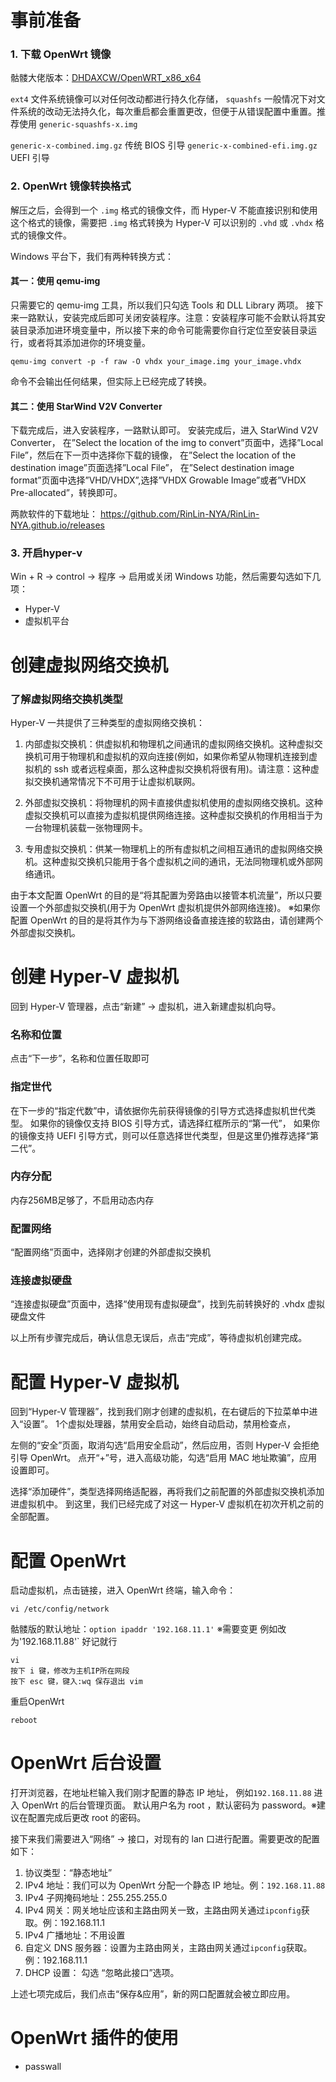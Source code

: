 # 事前准备

### 1. 下载 OpenWrt 镜像
骷髅大佬版本：[DHDAXCW/OpenWRT_x86_x64](https://github.com/DHDAXCW/OpenWRT_x86_x64/releases)

`ext4` 文件系统镜像可以对任何改动都进行持久化存储，
`squashfs` 一般情况下对文件系统的改动无法持久化，每次重启都会重置更改，但便于从错误配置中重置。推荐使用 `generic-squashfs-x.img` 

`generic-x-combined.img.gz`  传统 BIOS 引导
`generic-x-combined-efi.img.gz`   UEFI 引导


### 2. OpenWrt 镜像转换格式

解压之后，会得到一个 `.img` 格式的镜像文件，而 Hyper-V 不能直接识别和使用这个格式的镜像，需要把 `.img` 格式转换为 Hyper-V 可以识别的 `.vhd` 或 `.vhdx` 格式的镜像文件。

Windows 平台下，我们有两种转换方式：

#### 其一：使用 qemu-img
只需要它的 qemu-img 工具，所以我们只勾选 Tools 和 DLL Library 两项。
接下来一路默认，安装完成后即可关闭安装程序。注意：安装程序可能不会默认将其安装目录添加进环境变量中，所以接下来的命令可能需要你自行定位至安装目录运行，或者将其添加进你的环境变量。

```
qemu-img convert -p -f raw -O vhdx your_image.img your_image.vhdx
```

命令不会输出任何结果，但实际上已经完成了转换。


#### 其二：使用 StarWind V2V Converter
下载完成后，进入安装程序，一路默认即可。
安装完成后，进入 StarWind V2V Converter，
在”Select the location of the img to convert”页面中，选择”Local File”，然后在下一页中选择你下载的镜像，
在”Select the location of the destination image”页面选择”Local File”，
在”Select destination image format”页面中选择”VHD/VHDX”,选择”VHDX Growable Image”或者”VHDX Pre-allocated”，转换即可。

两款软件的下载地址： https://github.com/RinLin-NYA/RinLin-NYA.github.io/releases


### 3. 开启hyper-v
Win + R -> control -> 程序 -> 启用或关闭 Windows 功能，然后需要勾选如下几项：
- Hyper-V
- 虚拟机平台


# 创建虚拟网络交换机
### 了解虚拟网络交换机类型
Hyper-V 一共提供了三种类型的虚拟网络交换机：

1. 内部虚拟交换机：供虚拟机和物理机之间通讯的虚拟网络交换机。这种虚拟交换机可用于物理机和虚拟机的双向连接(例如，如果你希望从物理机连接到虚拟机的 ssh 或者远程桌面，那么这种虚拟交换机将很有用)。请注意：这种虚拟交换机通常情况下不可用于让虚拟机联网。

2. 外部虚拟交换机：将物理机的网卡直接供虚拟机使用的虚拟网络交换机。这种虚拟交换机可以直接为虚拟机提供网络连接。这种虚拟交换机的作用相当于为一台物理机装载一张物理网卡。

3. 专用虚拟交换机：供某一物理机上的所有虚拟机之间相互通讯的虚拟网络交换机。这种虚拟交换机只能用于各个虚拟机之间的通讯，无法同物理机或外部网络通讯。

由于本文配置 OpenWrt 的目的是“将其配置为旁路由以接管本机流量”，所以只要设置一个外部虚拟交换机(用于为 OpenWrt 虚拟机提供外部网络连接)。
※如果你配置 OpenWrt 的目的是将其作为与下游网络设备直接连接的软路由，请创建两个外部虚拟交换机。


# 创建 Hyper-V 虚拟机
回到 Hyper-V 管理器，点击“新建” -> 虚拟机，进入新建虚拟机向导。
### 名称和位置
点击“下一步”，名称和位置任取即可

### 指定世代
在下一步的“指定代数”中，请依据你先前获得镜像的引导方式选择虚拟机世代类型。
如果你的镜像仅支持 BIOS 引导方式，请选择红框所示的“第一代”，
如果你的镜像支持 UEFI 引导方式，则可以任意选择世代类型，但是这里仍推荐选择“第二代”。

### 内存分配
内存256MB足够了，不启用动态内存
### 配置网络
“配置网络”页面中，选择刚才创建的外部虚拟交换机

### 连接虚拟硬盘
“连接虚拟硬盘”页面中，选择“使用现有虚拟硬盘”，找到先前转换好的 .vhdx 虚拟硬盘文件

以上所有步骤完成后，确认信息无误后，点击“完成”，等待虚拟机创建完成。


# 配置 Hyper-V 虚拟机
回到“Hyper-V 管理器”，找到我们刚才创建的虚拟机，在右键后的下拉菜单中进入“设置”。
1个虚拟处理器，禁用安全启动，始终自动启动，禁用检查点，

左侧的“安全”页面，取消勾选“启用安全启动”，然后应用，否则 Hyper-V 会拒绝引导 OpenWrt。
点开“+”号，进入高级功能，勾选“启用 MAC 地址欺骗”，应用设置即可。

选择“添加硬件”，类型选择网络适配器，再将我们之前配置的外部虚拟交换机添加进虚拟机中。
到这里，我们已经完成了对这一 Hyper-V 虚拟机在初次开机之前的全部配置。


# 配置 OpenWrt 
启动虚拟机，点击链接，进入 OpenWrt 终端，输入命令：
```
vi /etc/config/network
```
骷髅版的默认地址：`option ipaddr '192.168.11.1'`  ※需要变更  例如改为'192.168.11.88'`  好记就行
```
vi
按下 i 键，修改为主机IP所在网段
按下 esc 键，键入:wq 保存退出 vim
```
重启OpenWrt 
```
reboot
```

# OpenWrt 后台设置
打开浏览器，在地址栏输入我们刚才配置的静态 IP 地址， 例如`192.168.11.88`   进入 OpenWrt 的后台管理页面。
默认用户名为 root ，默认密码为 password。※建议在配置完成后更改 root 的密码。

接下来我们需要进入“网络” -> 接口，对现有的 lan 口进行配置。需要更改的配置如下：

1. 协议类型：“静态地址”
2. IPv4 地址：我们可以为 OpenWrt 分配一个静态 IP 地址。例：`192.168.11.88` 
3. IPv4 子网掩码地址：255.255.255.0
4. IPv4 网关：网关地址应该和主路由网关一致，主路由网关通过`ipconfig`获取。例：192.168.11.1
5. IPv4 广播地址：不用设置
6. 自定义 DNS 服务器：设置为主路由网关，主路由网关通过`ipconfig`获取。例：192.168.11.1
7. DHCP 设置： 勾选 “忽略此接口”选项。

上述七项完成后，我们点击“保存&应用”，新的网口配置就会被立即应用。

# OpenWrt 插件的使用
- passwall



